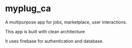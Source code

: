 # myplug_ca

A multipurpose app for jobs, marketplace, user interactions.

This app is built with clean architecture

It uses firebase for authentication and database.
